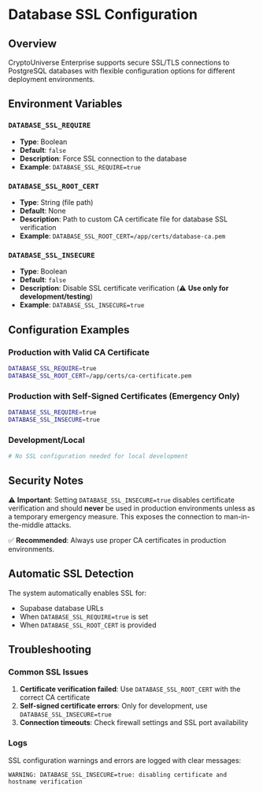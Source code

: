 # Database SSL Configuration

## Overview

CryptoUniverse Enterprise supports secure SSL/TLS connections to PostgreSQL databases with flexible configuration options for different deployment environments.

## Environment Variables

### `DATABASE_SSL_REQUIRE`
- **Type**: Boolean
- **Default**: `false`
- **Description**: Force SSL connection to the database
- **Example**: `DATABASE_SSL_REQUIRE=true`

### `DATABASE_SSL_ROOT_CERT`
- **Type**: String (file path)
- **Default**: None
- **Description**: Path to custom CA certificate file for database SSL verification
- **Example**: `DATABASE_SSL_ROOT_CERT=/app/certs/database-ca.pem`

### `DATABASE_SSL_INSECURE`
- **Type**: Boolean
- **Default**: `false`
- **Description**: Disable SSL certificate verification (⚠️ **Use only for development/testing**)
- **Example**: `DATABASE_SSL_INSECURE=true`

## Configuration Examples

### Production with Valid CA Certificate
```bash
DATABASE_SSL_REQUIRE=true
DATABASE_SSL_ROOT_CERT=/app/certs/ca-certificate.pem
```

### Production with Self-Signed Certificates (Emergency Only)
```bash
DATABASE_SSL_REQUIRE=true
DATABASE_SSL_INSECURE=true
```

### Development/Local
```bash
# No SSL configuration needed for local development
```

## Security Notes

⚠️ **Important**: Setting `DATABASE_SSL_INSECURE=true` disables certificate verification and should **never** be used in production environments unless as a temporary emergency measure. This exposes the connection to man-in-the-middle attacks.

✅ **Recommended**: Always use proper CA certificates in production environments.

## Automatic SSL Detection

The system automatically enables SSL for:
- Supabase database URLs
- When `DATABASE_SSL_REQUIRE=true` is set
- When `DATABASE_SSL_ROOT_CERT` is provided

## Troubleshooting

### Common SSL Issues

1. **Certificate verification failed**: Use `DATABASE_SSL_ROOT_CERT` with the correct CA certificate
2. **Self-signed certificate errors**: Only for development, use `DATABASE_SSL_INSECURE=true`
3. **Connection timeouts**: Check firewall settings and SSL port availability

### Logs

SSL configuration warnings and errors are logged with clear messages:
```
WARNING: DATABASE_SSL_INSECURE=true: disabling certificate and hostname verification
```